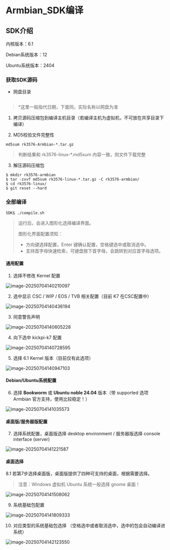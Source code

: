 # Armbian_SDK编译

## SDK介绍

内核版本：6.1

Debian系统版本：12

Ubuntu系统版本：2404



### 获取SDK源码

* 网盘目录

```

```

>  *这里一般指代日期，下面同，实际名称以网盘为准

1. 拷贝源码压缩包到编译主机目录（若编译主机为虚拟机，不可放在共享目录下编译）

2. MD5校验文件完整性

```
md5sum rk3576-Armbian-*.tar.gz
```

> 判断结果和 rk3576-linux-*.md5sum 内容一致，则文件下载完整

3. 解压源码压缩包

```
$ mkdir rk3576-armbian
$ tar -zxvf md5sum rk3576-linux-*.tar.gz -C rk3576-armbian/
$ cd rk3576-linux/
$ git reset --hard
```



### 全部编译

```
SDK$ ./compile.sh
```

> 运行后，会进入图形化选择编译界面。
>
> 图形化界面配置须知：
>
> * 方向键选择配置，Enter 键确认配置，空格键选中或取消选中。
> * 支持首字母快速检索，可键盘按下首字母，会跳转到对应首字母选项。

#### 通用配置

1. 选择不修改 Kernel 配置

![image-20250704140210097](C:\Users\16708\AppData\Roaming\Typora\typora-user-images\image-20250704140210097.png)

2. 选中显示 CSC / WIP / EOS / TVB 相关配置（目前 K7 在CSC配置中）

![image-20250704140436194](C:\Users\16708\AppData\Roaming\Typora\typora-user-images\image-20250704140436194.png)

3. 同意警告声明

![image-20250704140605228](C:\Users\16708\AppData\Roaming\Typora\typora-user-images\image-20250704140605228.png)

4. 向下选中 kickpi-k7 配置

![image-20250704140728595](C:\Users\16708\AppData\Roaming\Typora\typora-user-images\image-20250704140728595.png)

5. 选择 6.1 Kernel 版本（目前仅有此选项）

![image-20250704140947103](C:\Users\16708\AppData\Roaming\Typora\typora-user-images\image-20250704140947103.png)

#### Debian/Ubuntu系统配置

6. 选择 **Bookworm** 或 **Ubuntu noble 24.04** 版本（带 supported 选项 Armbian 官方支持，使用比较稳定！）

![image-20250704141035573](C:\Users\16708\AppData\Roaming\Typora\typora-user-images\image-20250704141035573.png)

#### 桌面版/服务器版配置

7. 选择系统配置，桌面版选择 desktop environment / 服务器版选择 console interface (server)

![image-20250704141221587](C:\Users\16708\AppData\Roaming\Typora\typora-user-images\image-20250704141221587.png)

#### 桌面选择

8.1 若第7步选择桌面版，桌面版提供了四种可支持的桌面，根据需要选择。

> 注意：Windows 虚拟机 Ubuntu 系统一般选择 gnome 桌面！

![image-20250704141508062](C:\Users\16708\AppData\Roaming\Typora\typora-user-images\image-20250704141508062.png)

9. 系统基础包配置

![image-20250704141809333](C:\Users\16708\AppData\Roaming\Typora\typora-user-images\image-20250704141809333.png)

10. 对应类型的系统基础包选择 （空格选中或者取消选中，选中的包会自动编译进系统）

![image-20250704142123550](C:\Users\16708\AppData\Roaming\Typora\typora-user-images\image-20250704142123550.png)